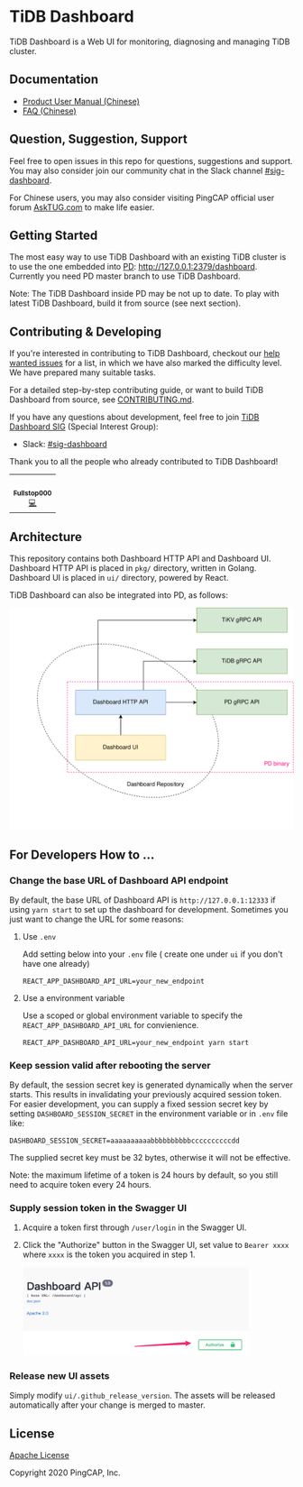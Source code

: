 # TiDB Dashboard

TiDB Dashboard is a Web UI for monitoring, diagnosing and managing TiDB cluster.

## Documentation

- [Product User Manual (Chinese)](https://pingcap.com/docs-cn/stable/dashboard/dashboard-intro/)
- [FAQ (Chinese)](https://pingcap.com/docs-cn/stable/dashboard/dashboard-faq/)

## Question, Suggestion, Support

Feel free to open issues in this repo for questions, suggestions and support. You may also consider join our community chat in the Slack channel [#sig-dashboard](https://slack.tidb.io/invite?team=tidb-community&channel=sig-dashboard&ref=github_dashboard_repo).

For Chinese users, you may also consider visiting PingCAP official user forum [AskTUG.com](https://asktug.com/) to make life easier.

## Getting Started

The most easy way to use TiDB Dashboard with an existing TiDB cluster is to use the one embedded
into [PD]: http://127.0.0.1:2379/dashboard. Currently you need PD
master branch to use TiDB Dashboard.

Note: The TiDB Dashboard inside PD may be not up to date. To play with latest TiDB Dashboard, build
it from source (see next section).

## Contributing & Developing

If you're interested in contributing to TiDB Dashboard, checkout our [help wanted issues](https://github.com/pingcap-incubator/tidb-dashboard/issues?q=is%3Aopen+label%3Astatus%2Fhelp-wanted+sort%3Aupdated-desc)
for a list, in which we have also marked the difficulty level. We have prepared many suitable tasks.

For a detailed step-by-step contributing guide, or want to build TiDB Dashboard from source,
see [CONTRIBUTING.md](./CONTRIBUTING.md).

If you have any questions about development, feel free to join [TiDB Dashboard SIG]
(Special Interest Group):

- Slack: [#sig-dashboard](https://slack.tidb.io/invite?team=tidb-community&channel=sig-dashboard&ref=github_dashboard_repo)

Thank you to all the people who already contributed to TiDB Dashboard!

<!-- ALL-CONTRIBUTORS-LIST:START - Do not remove or modify this section -->
<!-- prettier-ignore-start -->
<!-- markdownlint-disable -->
<table>
  <tr>
    <td align="center"><a href="https://github.com/Fullstop000"><img src="https://avatars1.githubusercontent.com/u/12471960?v=4" width="100px;" alt=""/><br /><sub><b>Fullstop000</b></sub></a><br /><a href="https://github.com/pingcap-incubator/tidb-dashboard/commits?author=Fullstop000" title="Code">💻</a></td>
  </tr>
</table>

<!-- markdownlint-enable -->
<!-- prettier-ignore-end -->

<!-- ALL-CONTRIBUTORS-LIST:END -->

## Architecture

This repository contains both Dashboard HTTP API and Dashboard UI. Dashboard HTTP API is placed in
`pkg/` directory, written in Golang. Dashboard UI is placed in `ui/` directory, powered by React.

TiDB Dashboard can also be integrated into PD, as follows:

![](etc/arch_overview.svg)

## For Developers How to ...

### Change the base URL of Dashboard API endpoint

By default, the base URL of Dashboard API is `http://127.0.0.1:12333` if using `yarn start` to set up the dashboard for development. Sometimes you just want to change the URL for some reasons:

1. Use `.env`

   Add setting below into your `.env` file ( create one under `ui` if you don't have one already)

   ```shell
   REACT_APP_DASHBOARD_API_URL=your_new_endpoint
   ```

2. Use a environment variable

   Use a scoped or global environment variable to specify the `REACT_APP_DASHBOARD_API_URL` for convienience.

   ```shell
   REACT_APP_DASHBOARD_API_URL=your_new_endpoint yarn start
   ```

### Keep session valid after rebooting the server

By default, the session secret key is generated dynamically when the server starts. This results in
invalidating your previously acquired session token. For easier development, you can supply a fixed
session secret key by setting `DASHBOARD_SESSION_SECRET` in the environment variable or in `.env`
file like:

```env
DASHBOARD_SESSION_SECRET=aaaaaaaaaabbbbbbbbbbccccccccccdd
```

The supplied secret key must be 32 bytes, otherwise it will not be effective.

Note: the maximum lifetime of a token is 24 hours by default, so you still need to acquire token
every 24 hours.

### Supply session token in the Swagger UI

1. Acquire a token first through `/user/login` in the Swagger UI.

2. Click the "Authorize" button in the Swagger UI, set value to `Bearer xxxx` where `xxxx` is the
   token you acquired in step 1.

   <img src="etc/readme_howto_swagger_session.jpg" width="400">

### Release new UI assets

Simply modify `ui/.github_release_version`. The assets will be released automatically after your
change is merged to master.

[tidb dashboard sig]: https://github.com/pingcap/community/tree/master/special-interest-groups/sig-dashboard
[pd]: https://github.com/pingcap/pd

## License

[Apache License](/LICENSE)

Copyright 2020 PingCAP, Inc.
